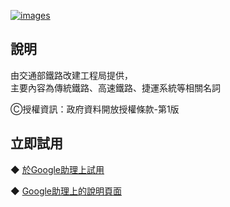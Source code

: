 [![images](https://lh3.googleusercontent.com/RD6WQND-5BmBiDt2UfnbrqnMIWquswEXE1hySqSCBHwLMgQLeS0taGu6y2Ezgqnr-ADzo637fVp1=s90)](https://assistant.google.com/services/a/uid/000000862113b0f6)
  
說明
-------
由交通部鐵路改建工程局提供，  
主要內容為傳統鐵路、高速鐵路、捷運系統等相關名詞  
  
Ⓒ授權資訊：政府資料開放授權條款-第1版  
  
立即試用
-------
◆ [於Google助理上試用](https://assistant.google.com/services/invoke/uid/000000862113b0f6)
  
◆ [Google助理上的說明頁面](https://assistant.google.com/services/a/uid/000000862113b0f6)

